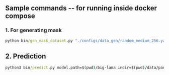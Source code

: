 ## Sample commands -- for running inside docker compose

### 1. For generating mask

```cmd
python bin/gen_mask_dataset.py "./configs/data_gen/random_medium_256.yaml" "./data/bgimages2paste/" "./output/auto_gen_mask"
```

## 2. Prediction

```cmd
python3 bin/predict.py model.path=$(pwd)/big-lama indir=$(pwd)/data/pan-with-mask outdir=$(pwd)/output/object_removal_result
```